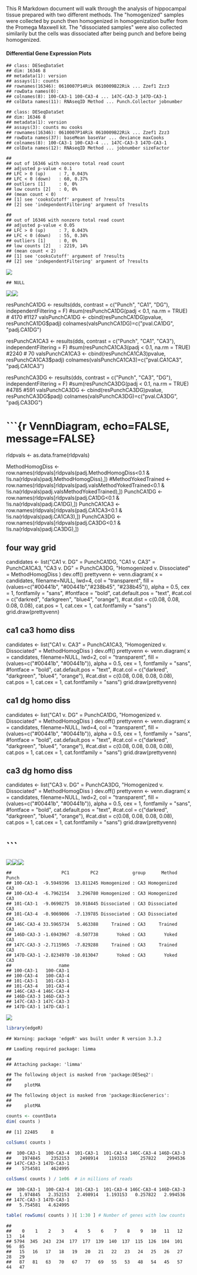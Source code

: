 This R Markdown document will walk through the analysis of hippocampal tissue prepared with two different methods. The "homogenized" samples were collected by punch then homogenized in homogenization buffer from the Promega Maxwell kit. The "dissociated samples" were also collected similarily but the cells was dissociated after being punch and before being homogenized.

#### Differential Gene Expression Plots

    ## class: DESeqDataSet 
    ## dim: 16346 8 
    ## metadata(1): version
    ## assays(1): counts
    ## rownames(16346): 0610007P14Rik 0610009B22Rik ... Zzef1 Zzz3
    ## rowData names(0):
    ## colnames(8): 100-CA3-1 100-CA3-4 ... 147C-CA3-3 147D-CA3-1
    ## colData names(11): RNAseqID Method ... Punch.Collector jobnumber

    ## class: DESeqDataSet 
    ## dim: 16346 8 
    ## metadata(1): version
    ## assays(3): counts mu cooks
    ## rownames(16346): 0610007P14Rik 0610009B22Rik ... Zzef1 Zzz3
    ## rowData names(37): baseMean baseVar ... deviance maxCooks
    ## colnames(8): 100-CA3-1 100-CA3-4 ... 147C-CA3-3 147D-CA3-1
    ## colData names(12): RNAseqID Method ... jobnumber sizeFactor

    ## 
    ## out of 16346 with nonzero total read count
    ## adjusted p-value < 0.1
    ## LFC > 0 (up)     : 7, 0.043% 
    ## LFC < 0 (down)   : 60, 0.37% 
    ## outliers [1]     : 0, 0% 
    ## low counts [2]   : 0, 0% 
    ## (mean count < 0)
    ## [1] see 'cooksCutoff' argument of ?results
    ## [2] see 'independentFiltering' argument of ?results

    ## 
    ## out of 16346 with nonzero total read count
    ## adjusted p-value < 0.05
    ## LFC > 0 (up)     : 7, 0.043% 
    ## LFC < 0 (down)   : 55, 0.34% 
    ## outliers [1]     : 0, 0% 
    ## low counts [2]   : 2219, 14% 
    ## (mean count < 2)
    ## [1] see 'cooksCutoff' argument of ?results
    ## [2] see 'independentFiltering' argument of ?results

![](../figures/CA3_hdccy/DifferentialGeneExpressionAnalysis-1.png)

    ## NULL

![](../figures/CA3_hdccy/DifferentialGeneExpressionAnalysis-2.png)![](../figures/CA3_hdccy/DifferentialGeneExpressionAnalysis-3.png)

resPunchCA1DG \<- results(dds, contrast = c("Punch", "CA1", "DG"), independentFiltering = F) \#sum(resPunchCA1DG\(padj < 0.1, na.rm = TRUE) # 4170 #1127 valsPunchCA1DG <- cbind(resPunchCA1DG\)pvalue, resPunchCA1DG$padj) colnames(valsPunchCA1DG)=c("pval.CA1DG", "padj.CA1DG")

resPunchCA1CA3 \<- results(dds, contrast = c("Punch", "CA1", "CA3"), independentFiltering = F) \#sum(resPunchCA1CA3\(padj < 0.1, na.rm = TRUE) #2240 # 70 valsPunchCA1CA3 <- cbind(resPunchCA1CA3\)pvalue, resPunchCA1CA3$padj) colnames(valsPunchCA1CA3)=c("pval.CA1CA3", "padj.CA1CA3")

resPunchCA3DG \<- results(dds, contrast = c("Punch", "CA3", "DG"), independentFiltering = F) \#sum(resPunchCA3DG\(padj < 0.1, na.rm = TRUE) #4785 #591 valsPunchCA3DG <- cbind(resPunchCA3DG\)pvalue, resPunchCA3DG$padj) colnames(valsPunchCA3DG)=c("pval.CA3DG", "padj.CA3DG")

\`\`\`{r VennDiagram, echo=FALSE, message=FALSE}
================================================

rldpvals \<- as.data.frame(rldpvals)

MethodHomogDiss \<- row.names(rldpvals[rldpvals\(padj.MethodHomogDiss<0.1 & !is.na(rldpvals\)padj.MethodHomogDiss),]) \#MethodYokedTrained \<- row.names(rldpvals[rldpvals\(padj.valsMethodYokedTrained<0.1 & !is.na(rldpvals\)padj.valsMethodYokedTrained),]) PunchCA1DG \<- row.names(rldpvals[rldpvals\(padj.CA1DG<0.1 & !is.na(rldpvals\)padj.CA1DG),]) PunchCA1CA3 \<- row.names(rldpvals[rldpvals\(padj.CA1CA3<0.1 & !is.na(rldpvals\)padj.CA1CA3),]) PunchCA3DG \<- row.names(rldpvals[rldpvals\(padj.CA3DG<0.1 & !is.na(rldpvals\)padj.CA3DG),])

four way grid
-------------

candidates \<- list("CA1 v. DG" = PunchCA1DG, "CA1 v. CA3" = PunchCA1CA3, "CA3 v. DG" = PunchCA3DG, "Homogenized v. Dissociated" = MethodHomogDiss ) dev.off() prettyvenn \<- venn.diagram( x = candidates, filename=NULL, lwd=4, col = "transparent", fill = (values=c("\#00441b", "\#00441b","\#238b45", "\#238b45")), alpha = 0.5, cex = 1, fontfamily = "sans", \#fontface = "bold", cat.default.pos = "text", \#cat.col = c("darkred", "darkgreen", "blue4", "orange"), \#cat.dist = c(0.08, 0.08, 0.08, 0.08), cat.pos = 1, cat.cex = 1, cat.fontfamily = "sans") grid.draw(prettyvenn)

ca1 ca3 homo diss
-----------------

candidates \<- list("CA1 v. CA3" = PunchCA1CA3, "Homogenized v. Dissociated" = MethodHomogDiss ) dev.off() prettyvenn \<- venn.diagram( x = candidates, filename=NULL, lwd=2, col = "transparent", fill = (values=c("\#00441b", "\#00441b")), alpha = 0.5, cex = 1, fontfamily = "sans", \#fontface = "bold", cat.default.pos = "text", \#cat.col = c("darkred", "darkgreen", "blue4", "orange"), \#cat.dist = c(0.08, 0.08, 0.08, 0.08), cat.pos = 1, cat.cex = 1, cat.fontfamily = "sans") grid.draw(prettyvenn)

ca1 dg homo diss
----------------

candidates \<- list("CA1 v. DG" = PunchCA1DG, "Homogenized v. Dissociated" = MethodHomogDiss ) dev.off() prettyvenn \<- venn.diagram( x = candidates, filename=NULL, lwd=4, col = "transparent", fill = (values=c("\#00441b", "\#00441b")), alpha = 0.5, cex = 1, fontfamily = "sans", \#fontface = "bold", cat.default.pos = "text", \#cat.col = c("darkred", "darkgreen", "blue4", "orange"), \#cat.dist = c(0.08, 0.08, 0.08, 0.08), cat.pos = 1, cat.cex = 1, cat.fontfamily = "sans") grid.draw(prettyvenn)

ca3 dg homo diss
----------------

candidates \<- list("CA3 v. DG" = PunchCA3DG, "Homogenized v. Dissociated" = MethodHomogDiss ) dev.off() prettyvenn \<- venn.diagram( x = candidates, filename=NULL, lwd=2, col = "transparent", fill = (values=c("\#00441b", "\#00441b")), alpha = 0.5, cex = 1, fontfamily = "sans", \#fontface = "bold", cat.default.pos = "text", \#cat.col = c("darkred", "darkgreen", "blue4", "orange"), \#cat.dist = c(0.08, 0.08, 0.08, 0.08), cat.pos = 1, cat.cex = 1, cat.fontfamily = "sans") grid.draw(prettyvenn)

\`\`\`
======

![](../figures/CA3_hdccy/Heatmap100DEgenes-1.png)![](../figures/CA3_hdccy/Heatmap100DEgenes-2.png)![](../figures/CA3_hdccy/Heatmap100DEgenes-3.png)

    ##                   PC1        PC2             group      Method Punch
    ## 100-CA3-1  -9.5949396  13.811245 Homogenized : CA3 Homogenized   CA3
    ## 100-CA3-4  -6.7962154   3.296780 Homogenized : CA3 Homogenized   CA3
    ## 101-CA3-1  -9.0690275  10.918445 Dissociated : CA3 Dissociated   CA3
    ## 101-CA3-4  -0.9069006  -7.139785 Dissociated : CA3 Dissociated   CA3
    ## 146C-CA3-4 33.5965734   5.463388     Trained : CA3     Trained   CA3
    ## 146D-CA3-3 -1.6943967  -8.507738       Yoked : CA3       Yoked   CA3
    ## 147C-CA3-3 -2.7115965  -7.829288     Trained : CA3     Trained   CA3
    ## 147D-CA3-1 -2.8234970 -10.013047       Yoked : CA3       Yoked   CA3
    ##                  name
    ## 100-CA3-1   100-CA3-1
    ## 100-CA3-4   100-CA3-4
    ## 101-CA3-1   101-CA3-1
    ## 101-CA3-4   101-CA3-4
    ## 146C-CA3-4 146C-CA3-4
    ## 146D-CA3-3 146D-CA3-3
    ## 147C-CA3-3 147C-CA3-3
    ## 147D-CA3-1 147D-CA3-1

![](../figures/CA3_hdccy/PCA-1.png)

``` r
library(edgeR)
```

    ## Warning: package 'edgeR' was built under R version 3.3.2

    ## Loading required package: limma

    ## 
    ## Attaching package: 'limma'

    ## The following object is masked from 'package:DESeq2':
    ## 
    ##     plotMA

    ## The following object is masked from 'package:BiocGenerics':
    ## 
    ##     plotMA

``` r
counts <- countData
dim( counts )
```

    ## [1] 22485     8

``` r
colSums( counts )
```

    ##  100-CA3-1  100-CA3-4  101-CA3-1  101-CA3-4 146C-CA3-4 146D-CA3-3 
    ##    1974845    2352153    2498914    1193153     257822    2994536 
    ## 147C-CA3-3 147D-CA3-1 
    ##    5754581    4624995

``` r
colSums( counts ) / 1e06  # in millions of reads
```

    ##  100-CA3-1  100-CA3-4  101-CA3-1  101-CA3-4 146C-CA3-4 146D-CA3-3 
    ##   1.974845   2.352153   2.498914   1.193153   0.257822   2.994536 
    ## 147C-CA3-3 147D-CA3-1 
    ##   5.754581   4.624995

``` r
table( rowSums( counts ) )[ 1:30 ] # Number of genes with low counts
```

    ## 
    ##    0    1    2    3    4    5    6    7    8    9   10   11   12   13   14 
    ## 5794  345  243  234  177  177  139  140  137  115  126  104  101   96   85 
    ##   15   16   17   18   19   20   21   22   23   24   25   26   27   28   29 
    ##   87   81   63   70   67   77   69   55   53   48   54   45   57   44   47
